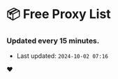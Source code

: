 # :package: Free Proxy List
### Updated every 15 minutes.

- Last updated: `2024-10-02 07:16`

:heart:
